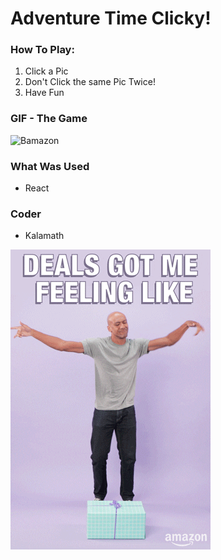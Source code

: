
# Adventure Time Clicky!

### How To Play:

1. Click a Pic
2. Don't Click the same Pic Twice!
3. Have Fun 

### GIF - The Game

![Bamazon](https://github.com/Kalamath/bamazon/blob/BMO.gif)

### What Was Used

* React

### Coder

* Kalamath

![greatDeals](https://github.com/Kalamath/bamazon/blob/master/assets/greatdeals.gif)
